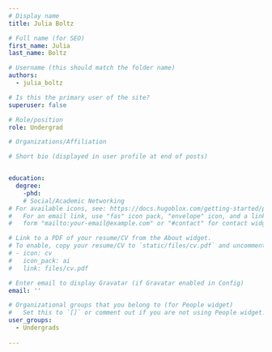 ```yaml
---
# Display name
title: Julia Boltz

# Full name (for SEO)
first_name: Julia
last_name: Boltz

# Username (this should match the folder name)
authors:
  - julia_boltz

# Is this the primary user of the site?
superuser: false

# Role/position
role: Undergrad

# Organizations/Affiliation

# Short bio (displayed in user profile at end of posts)


education:
  degree:
    -phd:  
    # Social/Academic Networking
# For available icons, see: https://docs.hugoblox.com/getting-started/page-builder/#icons
#   For an email link, use "fas" icon pack, "envelope" icon, and a link in the
#   form "mailto:your-email@example.com" or "#contact" for contact widget.

# Link to a PDF of your resume/CV from the About widget.
# To enable, copy your resume/CV to `static/files/cv.pdf` and uncomment the lines below.
# - icon: cv
#   icon_pack: ai
#   link: files/cv.pdf

# Enter email to display Gravatar (if Gravatar enabled in Config)
email: ''

# Organizational groups that you belong to (for People widget)
#   Set this to `[]` or comment out if you are not using People widget.
user_groups:
  - Undergrads 
   
---
```

